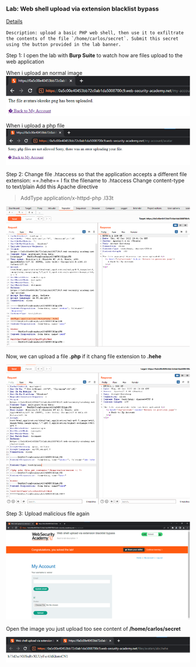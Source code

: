 ### Lab: Web shell upload via extension blacklist bypass
[Details](https://portswigger.net/web-security/file-upload/lab-file-upload-web-shell-upload-via-extension-blacklist-bypass)

	Description: upload a basic PHP web shell, then use it to exfiltrate the contents of the file `/home/carlos/secret`. Submit this secret using the button provided in the lab banner.

Step 1: I open the lab with **Burp Suite** to watch how are files upload to the web application

When i upload an normal image
![](../../Img_note/Pasted%20image%2020221208142233.png)

When i upload a php file
![](../../Img_note/Pasted%20image%2020221208142313.png)

Step 2: Change file .htaccess so that the application accepts a different file extension: ==.hehe==
I fix the filename to .htaccess 
Change content-type to text/plain
Add this Apache directive

> AddType application/x-httpd-php .l33t

![](../../Img_note/Pasted%20image%2020221208150156.png)

Now, we can upload a file **.php** if it chang file extension to **.hehe**

![](../../Img_note/Pasted%20image%2020221208150319.png)

Step 3: Upload malicious file again

![](../../Img_note/Pasted%20image%2020221208152638.png)

Open the image you just upload too see content of **/home/carlos/secret**

![](../../Img_note/Pasted%20image%2020221208152410.png)